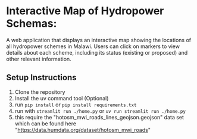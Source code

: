 # Interactive Map of Hydropower Schemas:

A web application that displays an interactive map showing the locations of all hydropower schemes in Malawi. Users can click on markers to view details about each scheme, including its status (existing or proposed) and other relevant information.

## Setup Instructions

1. Clone the repository
2. Install the uv command tool (Optional)
3. run `pip install` or `pip install requirements.txt`
4. run with `streamlit run ./home.py` or `uv run streamlit run ./home.py`
5. this require the "hotosm_mwi_roads_lines_geojson.geojson" data set which can be found here "https://data.humdata.org/dataset/hotosm_mwi_roads"
